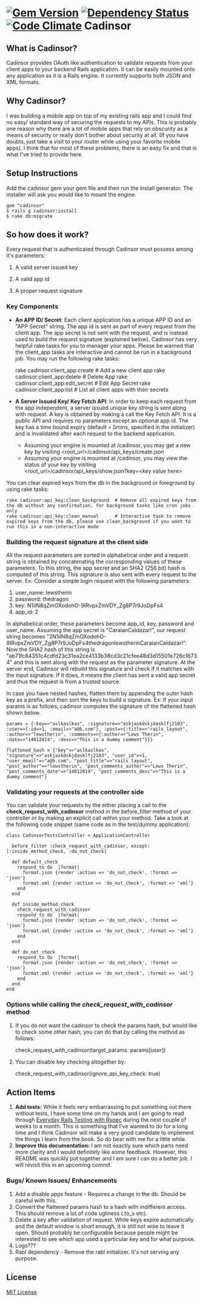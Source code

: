 [![Gem Version](https://badge.fury.io/rb/cadinsor.png)](http://badge.fury.io/rb/cadinsor)
[![Dependency Status](https://gemnasium.com/lewstherin/cadinsor.png)](https://gemnasium.com/lewstherin/cadinsor)
[![Code Climate](https://codeclimate.com/github/lewstherin/cadinsor.png)](https://codeclimate.com/github/lewstherin/cadinsor)
Cadinsor
===
## What is Cadinsor?
Cadinsor provides OAuth like authentication to validate requests from your client apps to your backend Rails application. It can be easily mounted onto any application as it is a Rails engine. It currently supports both JSON and XML formats.

## Why Cadinsor?
I was building a mobile app on top of my existing rails app and I could find no easy/ standard way of securing the requests to my APIs. This is probably one reason why there are a lot of mobile apps that rely on obscurity as a means of security or really don't bother about security at all. (If you have doubts, just take a visit to your router while using your favorite mobile apps). I think that for most of these problems, there is an easy fix and that is what I've tried to provide here.

## Setup Instructions
  Add the cadinsor gem your gem file and then run the install generator. The installer will ask you would like to mount the engine.


    gem "cadinsor"
    $ rails g cadinsor:install
    $ rake db:migrate

## So how does it work?
Every request that is authenticated through Cadinsor must possess among it's parameters:

  1. A valid server issued key

  2. A valid app id

  3. A proper request signature

### Key Components
  * **An APP ID/ Secret**: Each client application has a unique APP ID and an "APP Secret" string. The app id is sent as part of every request from the client app. The app secret is not sent with the request, and is instead used to build the request signature (explained below).
  Cadinsor has very helpful rake tasks for you to manager your apps. Please be warned that the client_app tasks are interactive and cannot be run in a background job. You may run the following rake tasks:

      rake cadinsor:client_app:create         # Add a new client app
      rake cadinsor:client_app:delete         # Delete App
      rake cadinsor:client_app:edit_secret    # Edit App Secret
      rake cadinsor:client_app:list           # List all client apps with their secrets

  * **A Server Issued Key/ Key Fetch API**: In order to keep each request from the app independent, a server issued unique key string is sent along with request. A key is obtained by making a call the Key Fetch API. It is a public API and requires no parameters except an optional app id. The key has a time bound expiry (default = 5mins, specified in the initializer) and is invalidated after each request to the backend application.

    + Assuming your engine is mounted at /cadinsor, you may get a new key by visiting <root_url>/cadinsor/api_keys/create.json
    + Assuming your engine is mounted at /cadinsor, you may view the status of your key by visiting <root_url>/cadinsor/api_keys/show.json?key=<key value here\>

You can clear expired keys from the db in the background or foreground by using rake tasks:

    rake cadinsor:api_key:clean_background  # Remove all expired keys from the db without any confirmation, for background tasks like cron jobs only
    rake cadinsor:api_key:clean_manual      # Interactive task to remove expired keys from the db, please use clean_background if you want to run this in a non-interactive mode


### Building the request signature at the client side
All the request parameters are sorted in alphabetical order and a request string is obtained by concatenating the corresponding values of these parameters. To this string, the app secret and an SHA2 (256 bit) hash is computed of this string. This signature is also sent with every request to the server.
Ex: Consider a simple login request with the following parameters:

  1. user_name: lewstherin
  2. password: thedragon
  3. key: N1ilN8qZmOXodohO-9IRvpxZmVDY_Zg8P7r9JoDpFs4
  4. app_id: 2

In alphabetical order, these parameters become app_id, key, password and user_name. Assuming the app secret is "CaraianCaldazar!", our request string becomes "2N1ilN8qZmOXodohO-9IRvpxZmVDY_Zg8P7r9JoDpFs4thedragonlewstherinCaraianCaldazar!". Now the SHA2 hash of this string is "ab71fc84351c4cdfd23c31ea2ce4133b38cd3c21cfee48d3d15501e726c16734" and this is sent along with the request as the parameter signature.
At the server end, Cadinsor will rebuild this signature and check if it matches with the input signature. If it does, it means the client has sent a valid app secret and thus the request is from a trusted source.

In case you have nested hashes, flatten them by appending the outer hash key as a prefix, and then sort the keys to build a signature.
Ex: If your input params is as follows, cadinsor computes the signature of the flattened hash shown below.

    params = {:key=>"aslkaslkas", :signature=>"askjaskdskjdasklfj2103", :user=>{:id=>1, :email=>"a@b.com"}, :post=>{:title=>"rails_layout", :author=>"lewstherin", :comments=>{:author=>"Lews Therin", :date=>"14012014", :desc=>"This is a dummy comment"}}}

    flattened_hash = {"key"=>"aslkaslkas", "signature"=>"askjaskdskjdasklfj2103", "user_id"=>1, "user_email"=>"a@b.com", "post_title"=>"rails_layout", "post_author"=>"lewstherin", "post_comments_author"=>"Lews Therin", "post_comments_date"=>"14012014", "post_comments_desc"=>"This is a dummy comment"}

### Validating your requests at the controller side

You can validate your requests by the either placing a call to the **check_request_with_cadinsor** method in the before_filter method of your controller or by making an explicit call within your method. Take a look at the following code snippet (same code as in the test/dummy application):

    class CadinsorTestsController < ApplicationController

      before_filter :check_request_with_cadinsor, except: [:inside_method_check, :do_not_check]

      def default_check
        respond_to do  |format|
          format.json {render :action => 'do_not_check', :format => 'json'}
          format.xml {render :action => 'do_not_check', :format => 'xml'}
        end
      end

      def inside_method_check
        check_request_with_cadinsor
        respond_to do  |format|
          format.json {render :action => 'do_not_check', :format => 'json'}
          format.xml {render :action => 'do_not_check', :format => 'xml'}
        end
      end

      def do_not_check
        respond_to do  |format|
          format.json {render :action => 'do_not_check', :format => 'json'}
          format.xml {render :action => 'do_not_check', :format => 'xml'}
        end
      end
    end

### Options while calling the *check_request_with_cadinsor* method

  1. If you do not want the cadinsor to check the params hash, but would like to check some other hash, you can do that by calling the method as follows:

        check_request_with_cadinsor(target_params: params[user])

  2. You can disable key checking altogether by:

        check_request_with_cadinsor(ignore_api_key_check: true)

## Action Items

  1. **Add tests:** While it feels very embarrassing to put something out there without tests, I have some time on my hands and I am going to read through [Everyday Rails Testing with Rspec](https://leanpub.com/everydayrailsrspec) during the next couple of weeks to a month. This is something that I've wanted to do for a long time and I think Cadinsor will make a very good candidate to implement the things I learn from the book. So do bear with me for a little while.
  2. **Improve this documentation:** I am not exactly sure which parts need more clarity and I would definitely like some feedback. However, this README was quickly put together and I am sure I can do a better job. I will revisit this in an upcoming commit.

### Bugs/ Known Issues/ Enhancements
  1. Add a disable apps feature - Requires a change in the db. Should be careful with this.
  2. Convert the flattened params hash to a hash with indifferent access. This should remove a lot of code ugliness (.to_s etc).
  3. Delete a key after validation of request. While keys expire automatically and the default window is short enough, it is still not wise to leave it open. Should probably be configurable because people might be interested to see which app used a particular key and for what purpose.
  4. Logs???
  5. Rabl dependency - Remove the rabl initializer. It's not serving any purpose.

## License
[MIT License](http://opensource.org/licenses/MIT)
